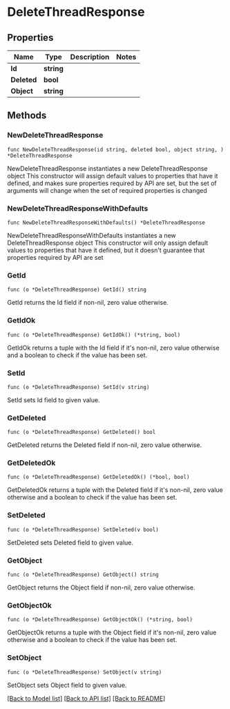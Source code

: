 # DeleteThreadResponse

## Properties

Name | Type | Description | Notes
------------ | ------------- | ------------- | -------------
**Id** | **string** |  | 
**Deleted** | **bool** |  | 
**Object** | **string** |  | 

## Methods

### NewDeleteThreadResponse

`func NewDeleteThreadResponse(id string, deleted bool, object string, ) *DeleteThreadResponse`

NewDeleteThreadResponse instantiates a new DeleteThreadResponse object
This constructor will assign default values to properties that have it defined,
and makes sure properties required by API are set, but the set of arguments
will change when the set of required properties is changed

### NewDeleteThreadResponseWithDefaults

`func NewDeleteThreadResponseWithDefaults() *DeleteThreadResponse`

NewDeleteThreadResponseWithDefaults instantiates a new DeleteThreadResponse object
This constructor will only assign default values to properties that have it defined,
but it doesn't guarantee that properties required by API are set

### GetId

`func (o *DeleteThreadResponse) GetId() string`

GetId returns the Id field if non-nil, zero value otherwise.

### GetIdOk

`func (o *DeleteThreadResponse) GetIdOk() (*string, bool)`

GetIdOk returns a tuple with the Id field if it's non-nil, zero value otherwise
and a boolean to check if the value has been set.

### SetId

`func (o *DeleteThreadResponse) SetId(v string)`

SetId sets Id field to given value.


### GetDeleted

`func (o *DeleteThreadResponse) GetDeleted() bool`

GetDeleted returns the Deleted field if non-nil, zero value otherwise.

### GetDeletedOk

`func (o *DeleteThreadResponse) GetDeletedOk() (*bool, bool)`

GetDeletedOk returns a tuple with the Deleted field if it's non-nil, zero value otherwise
and a boolean to check if the value has been set.

### SetDeleted

`func (o *DeleteThreadResponse) SetDeleted(v bool)`

SetDeleted sets Deleted field to given value.


### GetObject

`func (o *DeleteThreadResponse) GetObject() string`

GetObject returns the Object field if non-nil, zero value otherwise.

### GetObjectOk

`func (o *DeleteThreadResponse) GetObjectOk() (*string, bool)`

GetObjectOk returns a tuple with the Object field if it's non-nil, zero value otherwise
and a boolean to check if the value has been set.

### SetObject

`func (o *DeleteThreadResponse) SetObject(v string)`

SetObject sets Object field to given value.



[[Back to Model list]](../README.md#documentation-for-models) [[Back to API list]](../README.md#documentation-for-api-endpoints) [[Back to README]](../README.md)



